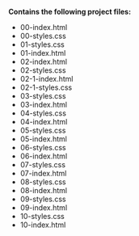 __Contains the following project files:__  
* 00-index.html  
* 00-styles.css  
* 01-styles.css  
* 01-index.html  
* 02-index.html  
* 02-styles.css  
* 02-1-index.html  
* 02-1-styles.css  
* 03-styles.css  
* 03-index.html  
* 04-styles.css  
* 04-index.html  
* 05-styles.css  
* 05-index.html  
* 06-styles.css  
* 06-index.html  
* 07-styles.css  
* 07-index.html  
* 08-styles.css  
* 08-index.html  
* 09-styles.css  
* 09-index.html  
* 10-styles.css  
* 10-index.html